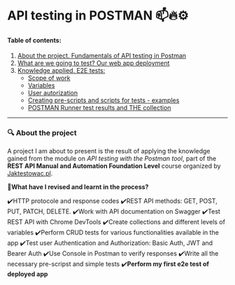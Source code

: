 # API testing in POSTMAN 📫🔥⚙️

#### Table of contents:
1. [About the project. Fundamentals of API testing in Postman](#subtask1)
2. [What are we going to test? Our web app deployment](#subtask2)
3. [Knowledge applied. E2E tests:](#subtask3)  
   - [Scope of work](#punkt1)
   - [Variables](#punkt2) 
   - [User autorization](#punkt3)
   - [Creating pre-scripts and scripts for tests - examples](#punkt4)
   - [POSTMAN Runner test results and THE collection](#punkt5)
<hr>

### <a name='subtask1'>🔍 About the project</a>

A project I am about to present is the result of applying the knowledge gained from the module on *API testing with the Postman tool*, part of the **REST API Manual and Automation Foundation Level** course organized by [Jaktestowac.pl](https://jaktestowac.pl/). 

🧠**What have I revised and learnt in the process?**

✔️HTTP protocole and response codes
✔️REST API methods: GET, POST, PUT, PATCH, DELETE.
✔️Work with API documentation on Swagger
✔️Test REST API with Chrome DevTools
✔️Create collections and different levels of variables
✔️Perform CRUD tests for various functionalities available in the app
✔️Test user Authentication and Authorization: Basic Auth, JWT and Bearer Auth
✔️Use Console in Postman to verify responses
✔️Write all the necessary pre-scripst and simple tests
✔️**Perform my first e2e test of deployed app**










